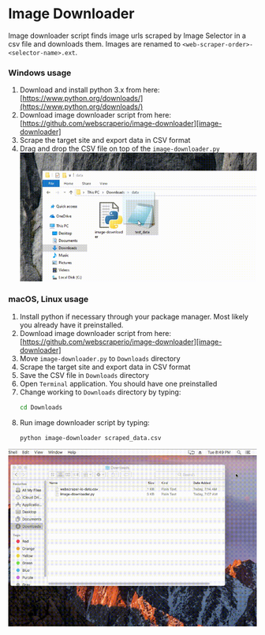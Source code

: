 # Image Downloader

Image downloader script finds image urls scraped by Image Selector in a csv file and downloads them.
Images are renamed to `<web-scraper-order>-<selector-name>.ext`.

### Windows usage

1. Download and install python 3.x from here:
[https://www.python.org/downloads/](https://www.python.org/downloads/)
2. Download image downloader script from here:
[https://github.com/webscraperio/image-downloader][image-downloader]
3. Scrape the target site and export data in CSV format
4. Drag and drop the CSV file on top of the `image-downloader.py`
![Fig. 1: windows image download][windows-image-download-script]

### macOS, Linux usage

1. Install python if necessary through your package manager. Most likely you already have it preinstalled.
2. Download image downloader script from here:
[https://github.com/webscraperio/image-downloader][image-downloader]
3. Move `image-downloader.py` to `Downloads` directory
4. Scrape the target site and export data in CSV format
5. Save the CSV file in `Downloads` directory
6. Open `Terminal` application. You should have one preinstalled
7. Change working to `Downloads` directory by typing:
    ```bash
    cd Downloads
    ```
8. Run image downloader script by typing:
    ````bash
    python image-downloader scraped_data.csv
    ````

![Fig. 2: macOS image download][osx-image-download-script]

 [windows-image-download-script]: docs/images/win-image-downloader.gif?raw=true
 [osx-image-download-script]: docs/images/osx-image-downloader.gif?raw=true
 [image-downloader]: https://github.com/webscraperio/image-downloader/releases
 
